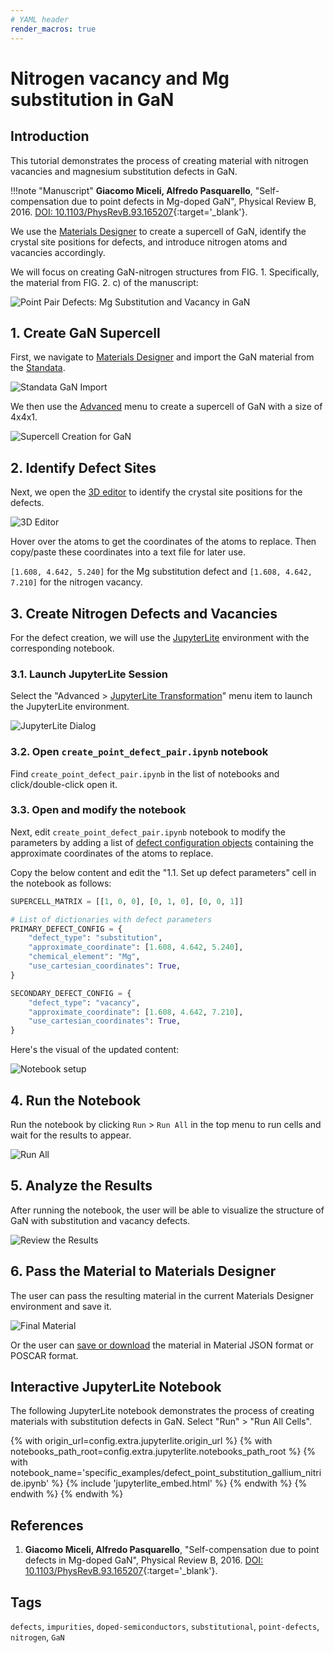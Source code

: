 ```yaml
---
# YAML header
render_macros: true
---
```


# Nitrogen vacancy and Mg substitution in GaN

## Introduction

This tutorial demonstrates the process of creating material with nitrogen vacancies and magnesium substitution defects in GaN.


!!!note "Manuscript"
    **Giacomo Miceli, Alfredo Pasquarello**,
    "Self-compensation due to point defects in Mg-doped GaN", Physical Review B, 2016.
    [DOI: 10.1103/PhysRevB.93.165207](https://journals.aps.org/prb/abstract/10.1103/PhysRevB.93.165207){:target='_blank'}.

We use the [Materials Designer](../../../materials-designer/overview.md) to create a supercell of GaN, identify the crystal site positions for defects, and introduce nitrogen atoms and vacancies accordingly.

We will focus on creating GaN-nitrogen structures from FIG. 1.
Specifically, the material from FIG. 2. c) of the manuscript: 


![Point Pair Defects: Mg Substitution and Vacancy in GaN](/images/tutorials/materials/defects/defect_point_pair_gallium_nitride/0-figure-from-manuscript.webp "Point Defect Pair: Substitution, Vacancy in GaN, FIG. 2.")


## 1. Create GaN Supercell

First, we navigate to [Materials Designer](../../../materials-designer/overview.md) and import the GaN material from the [Standata](../../../materials-designer/header-menu/input-output/standata-import.md).

![Standata GaN Import](/images/tutorials/materials/defects/defect_point_pair_gallium_nitride/1-standata-GaN.webp "Standata GaN Import")

We then use the [Advanced](../../../materials-designer/header-menu/advanced/supercell.md) menu to create a supercell of GaN with a size of 4x4x1.

![Supercell Creation for GaN](/images/tutorials/materials/defects/defect_point_pair_gallium_nitride/2-advanced-supercell.webp "Supercell GaN")

## 2. Identify Defect Sites

Next, we open the [3D editor](../../../materials-designer/3d-editor.md) to identify the crystal site positions for the defects.

![3D Editor](/images/tutorials/materials/defects/defect_point_pair_gallium_nitride/4-threejs-editor-coordinates.webp "3D Editor")

Hover over the atoms to get the coordinates of the atoms to replace. Then copy/paste these coordinates into a text file for later use.

`[1.608, 4.642, 5.240]` for the Mg substitution defect and `[1.608, 4.642, 7.210]` for the nitrogen vacancy.

## 3. Create Nitrogen Defects and Vacancies

For the defect creation, we will use the [JupyterLite](../../../jupyterlite/overview.md) environment with the corresponding notebook.

### 3.1. Launch JupyterLite Session

Select the "Advanced > [JupyterLite Transformation](../../../materials-designer/header-menu/advanced/jupyterlite-dialog.md)" menu item to launch the JupyterLite environment.

![JupyterLite Dialog](/images/jupyterlite/md-advanced-jl.webp "JupyterLite Dialog")

### 3.2. Open `create_point_defect_pair.ipynb` notebook

Find `create_point_defect_pair.ipynb` in the list of notebooks and click/double-click open it.

### 3.3. Open and modify the notebook

Next, edit `create_point_defect_pair.ipynb` notebook to modify the parameters by adding a list of [defect configuration objects](https://github.com/Exabyte-io/made/blob/3d938b4d91a31323dca7a02acb12b646dbb26634/src/py/mat3ra/made/tools/build/defect/configuration.py#L257) containing the approximate coordinates of the atoms to replace.

Copy the below content and edit the "1.1. Set up defect parameters" cell in the notebook as follows:

```python
SUPERCELL_MATRIX = [[1, 0, 0], [0, 1, 0], [0, 0, 1]]

# List of dictionaries with defect parameters
PRIMARY_DEFECT_CONFIG = {
    "defect_type": "substitution",
    "approximate_coordinate": [1.608, 4.642, 5.240],
    "chemical_element": "Mg",
    "use_cartesian_coordinates": True,
}

SECONDARY_DEFECT_CONFIG = {
    "defect_type": "vacancy",
    "approximate_coordinate": [1.608, 4.642, 7.210],
    "use_cartesian_coordinates": True,
}
```

Here's the visual of the updated content:

![Notebook setup](/images/tutorials/materials/defects/defect_point_pair_gallium_nitride/5-jl-setup.webp "Notebook setup")

## 4. Run the Notebook

Run the notebook by clicking `Run` > `Run All` in the top menu to run cells and wait for the results to appear.

![Run All](/images/jupyterlite/run-all.webp "Run All")

## 5. Analyze the Results

After running the notebook, the user will be able to visualize the structure of GaN with substitution and vacancy defects.

![Review the Results](/images/tutorials/materials/defects/defect_point_pair_gallium_nitride/6-jl-result-preview.webp "Review the Results")

## 6. Pass the Material to Materials Designer

The user can pass the resulting material in the current Materials Designer environment and save it.

![Final Material](/images/tutorials/materials/defects/defect_point_pair_gallium_nitride/7-wave-result.webp "Vacancy and Mg Substitution in GaN")

Or the user can [save or download](../../../materials-designer/header-menu/input-output.md) the material in Material JSON format or POSCAR format.


## Interactive JupyterLite Notebook

The following JupyterLite notebook demonstrates the process of creating materials with substitution defects in GaN. Select "Run" > "Run All Cells".

{% with origin_url=config.extra.jupyterlite.origin_url %}
{% with notebooks_path_root=config.extra.jupyterlite.notebooks_path_root %}
{% with notebook_name='specific_examples/defect_point_substitution_gallium_nitride.ipynb' %}
{% include 'jupyterlite_embed.html' %}
{% endwith %}
{% endwith %}
{% endwith %}

## References

1. **Giacomo Miceli, Alfredo Pasquarello**,
   "Self-compensation due to point defects in Mg-doped GaN", Physical Review B, 2016.
   [DOI: 10.1103/PhysRevB.93.165207](https://journals.aps.org/prb/abstract/10.1103/PhysRevB.93.165207){:target='_blank'}.

## Tags

`defects`, `impurities`, `doped-semiconductors`, `substitutional`, `point-defects`, `nitrogen`, `GaN`

